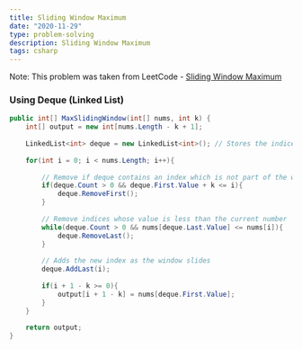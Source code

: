 ```yaml
---
title: Sliding Window Maximum
date: "2020-11-29"
type: problem-solving
description: Sliding Window Maximum
tags: csharp
---
```


Note: This problem was taken from LeetCode - [Sliding Window Maximum](https://leetcode.com/problems/sliding-window-maximum/)

### Using Deque (Linked List)

```csharp
public int[] MaxSlidingWindow(int[] nums, int k) {
	int[] output = new int[nums.Length - k + 1];
	
	LinkedList<int> deque = new LinkedList<int>(); // Stores the indices of the nums array
	
	for(int i = 0; i < nums.Length; i++){
		
		// Remove if deque contains an index which is not part of the window
		if(deque.Count > 0 && deque.First.Value + k <= i){
			deque.RemoveFirst();
		}
		
		// Remove indices whose value is less than the current number
		while(deque.Count > 0 && nums[deque.Last.Value] <= nums[i]){
			deque.RemoveLast();
		}
		
		// Adds the new index as the window slides
		deque.AddLast(i);
		
		if(i + 1 - k >= 0){
			output[i + 1 - k] = nums[deque.First.Value];
		}
	}
	
	return output;
}
```
